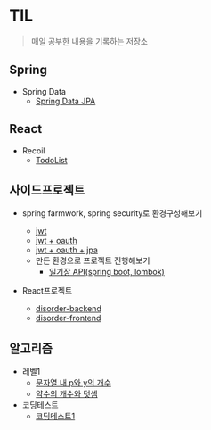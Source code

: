 # TIL
>매일 공부한 내용을 기록하는 저장소

## Spring
<!-- * Spring Framwork


* Spring Boot -->


* Spring Data
  * [Spring Data JPA](https://github.com/abhidhamma-java/TIL/blob/main/spring/spring-data/spring-data-jpa/jpa.md)


<!-- * Spring Batch


* Spring Security


* Spring Cloud -->

## React
<!-- * React Basic
* React Hooks -->
* Recoil
  * [TodoList](https://github.com/abhidhamma-java/TIL/blob/main/react/recoil/TodoList.md)
## 사이드프로젝트
* spring farmwork, spring security로 환경구성해보기
  * [jwt](https://github.com/abhidhamma-java/TIL/blob/main/sideproject/spring/jwt.md)
  * [jwt + oauth](https://github.com/abhidhamma-java/TIL/blob/main/sideproject/spring/jwt_oauth.md)
  * [jwt + oauth + jpa](https://github.com/abhidhamma-java/TIL/blob/main/sideproject/spring/jwt_oauth_jpa.md)
  * 만든 환경으로 프로젝트 진행해보기
    * [일기장 API(spring boot, lombok)](https://github.com/abhidhamma-java/TIL/blob/main/sideproject/spring/selfhelp.md)


* React프로젝트
  * [disorder-backend](https://github.com/abhidhamma-private/disorder-backend)
  * [disorder-frontend](https://github.com/abhidhamma-private/disorders-ui)

  
## 알고리즘
* 레벨1
  * [문자열 내 p와 y의 개수](https://github.com/abhidhamma-java/TIL/blob/main/algorithm/문제/프로그래머스/레벨1/문자열_내_p와_y의_개수.md)
  * [약수의 개수와 덧셈](https://github.com/abhidhamma-java/TIL/blob/main/algorithm/문제/프로그래머스/레벨1/약수의_개수와_덧셈.md)
* 코딩테스트
  * [코딩테스트1](https://github.com/abhidhamma-java/TIL/blob/main/algorithm/문제/코딩테스트/220115.md)
